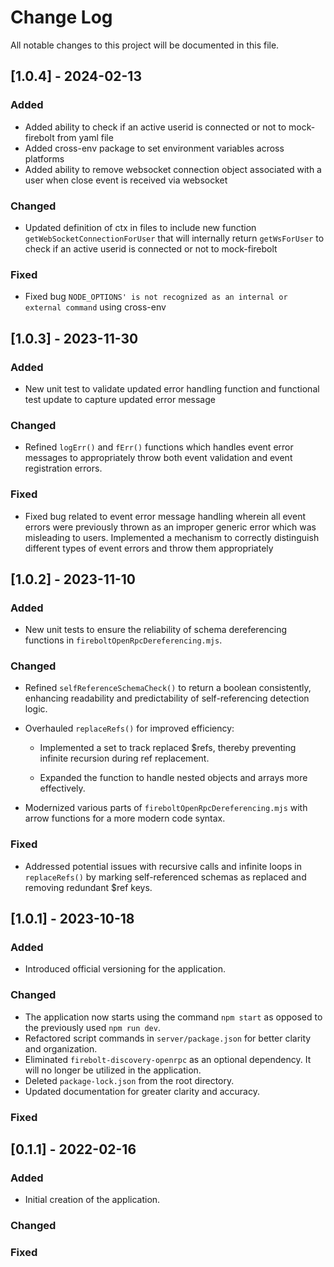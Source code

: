 # Change Log

All notable changes to this project will be documented in this file.

## [1.0.4] - 2024-02-13

### Added

* Added ability to check if an active userid is connected or not to mock-firebolt from yaml file
* Added cross-env package to set environment variables across platforms
* Added ability to remove websocket connection object associated with a user when close event is received via websocket


### Changed

* Updated definition of ctx in files to include new function `getWebSocketConnectionForUser` that will internally return `getWsForUser` to check if an active userid is connected or not to mock-firebolt 

### Fixed

* Fixed bug `NODE_OPTIONS' is not recognized as an internal or external command` using cross-env

## [1.0.3] - 2023-11-30

### Added

* New unit test to validate updated error handling function and functional test update to capture updated error message

### Changed

* Refined `logErr()` and `fErr()` functions which handles event error messages to appropriately throw both event validation and event registration errors. 

### Fixed

* Fixed bug related to event error message handling wherein all event errors were previously thrown as an improper generic error which was misleading to users. Implemented a mechanism to correctly distinguish different types of event errors and throw them appropriately

## [1.0.2] - 2023-11-10

### Added

* New unit tests to ensure the reliability of schema dereferencing functions in `fireboltOpenRpcDereferencing.mjs`.

### Changed

* Refined `selfReferenceSchemaCheck()` to return a boolean consistently, enhancing readability and predictability of self-referencing detection logic.

* Overhauled `replaceRefs()` for improved efficiency:
    
    * Implemented a set to track replaced $refs, thereby preventing infinite recursion during ref replacement.

    * Expanded the function to handle nested objects and arrays more effectively.

* Modernized various parts of `fireboltOpenRpcDereferencing.mjs` with arrow functions for a more modern code syntax.

### Fixed

* Addressed potential issues with recursive calls and infinite loops in `replaceRefs()` by marking self-referenced schemas as replaced and removing redundant $ref keys.

## [1.0.1] - 2023-10-18

### Added

* Introduced official versioning for the application.

### Changed

* The application now starts using the command `npm start` as opposed to the previously used `npm run dev`.
* Refactored script commands in `server/package.json` for better clarity and organization.
* Eliminated `firebolt-discovery-openrpc` as an optional dependency. It will no longer be utilized in the application.
* Deleted `package-lock.json` from the root directory.
* Updated documentation for greater clarity and accuracy.

### Fixed

## [0.1.1] - 2022-02-16

### Added

* Initial creation of the application.

### Changed

### Fixed